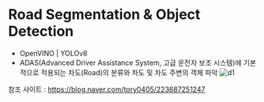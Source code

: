 # Road Segmentation & Object Detection 
- OpenVINO | YOLOv8
- ADAS(Advanced Driver Assistance System, 고급 운전자 보조 시스템)에 기본적으로 적용되는 차도(Road)의 분류와 차도 및 차도 주변의 객체 파악
![d1](https://github.com/user-attachments/assets/c3bc8fd1-dd18-4647-9145-a003b4253554)


참조 사이트 : https://blog.naver.com/tory0405/223687251247
